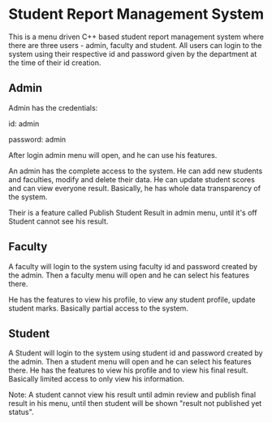 # Student Report Management System

This is a menu driven C++ based student report management system where there are three users - admin, faculty and student.
All users can login to the system using their respective id and password given by the department at the time of their id creation.

## Admin
Admin has the credentials:

id: admin

password: admin

After login admin menu will open, and he can use his features. 

An admin has the complete access to the system. He can add new students and faculties, modify and delete their data. He can update student scores and can view everyone result. Basically, he has whole data transparency of the system.

Their is a feature called Publish Student Result in admin menu, until it's off Student cannot see his result.

## Faculty
A faculty will login to the system using faculty id and password created by the admin. Then a faculty menu will open and he can select his features there.

He has the features to view his profile, to view any student profile, update student marks. Basically partial access to the system.

## Student
A Student will login to the system using student id and password created by the admin.  Then a student menu will open and he can select his features there.
He has the features to view his profile and to view his final result. Basically limited access to only view his information.

Note: A student cannot view his result until admin review and publish final result in his menu, until then student will be shown "result not published yet status".
